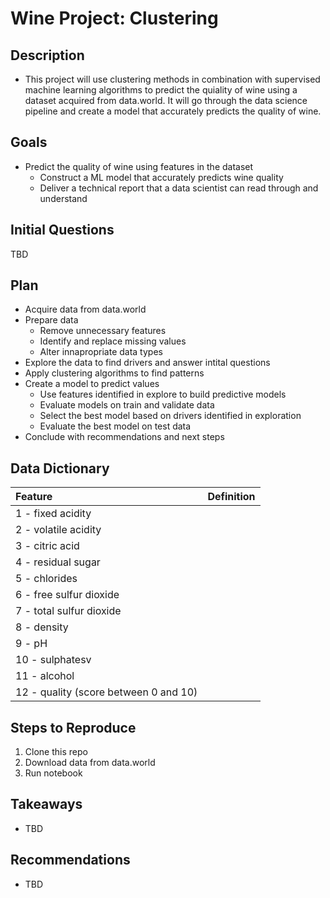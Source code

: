 # Wine Project: Clustering

## Description
- This project will use clustering methods in combination with supervised machine learning algorithms to predict the quiality of wine using a dataset acquired from data.world. It will go through the data science pipeline and create a model that accurately predicts the quality of wine.

## Goals
- Predict the quality of wine using features in the dataset
  - Construct a ML model that accurately predicts wine quality
  - Deliver a technical report that a data scientist can read through and understand 

## Initial Questions
TBD

## Plan
- Acquire data from data.world
- Prepare data
  - Remove unnecessary features
  - Identify and replace missing values
  - Alter innapropriate data types
- Explore the data to find drivers and answer intital questions
- Apply clustering algorithms to find patterns
- Create a model to predict values
  - Use features identified in explore to build predictive models
  - Evaluate models on train and validate data
  - Select the best model based on drivers identified in exploration
  - Evaluate the best model on test data
- Conclude with recommendations and next steps

## Data Dictionary
| Feature | Definition | 
|:--------|:-----------|
| 1 - fixed acidity | |
|2 - volatile acidity | |
|3 - citric acid | |
|4 - residual sugar | |
|5 - chlorides | |
|6 - free sulfur dioxide | |
|7 - total sulfur dioxide | |
|8 - density | |
|9 - pH | |
|10 - sulphatesv | |
|11 - alcohol | |
|12 - quality (score between 0 and 10)||


## Steps to Reproduce
1. Clone this repo
2. Download data from data.world
4. Run notebook

## Takeaways
- TBD

## Recommendations
- TBD